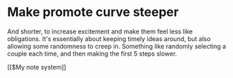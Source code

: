 # Make promote curve steeper
And shorter, to increase excitement and make them feel less like obligations. It's essentially about keeping timely ideas around, but also allowing some randomness to creep in. Something like randomly selecting a couple each time, and then making the first 5 steps slower.

[[$My note system]]

<!-- {BearID:D59EE4E9-3DCF-4F94-8779-A272D19C522A-1047-000001F75084AD84} -->
